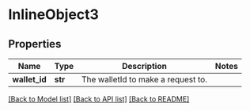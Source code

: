 # InlineObject3

## Properties
Name | Type | Description | Notes
------------ | ------------- | ------------- | -------------
**wallet_id** | **str** | The walletId to make a request to. | 

[[Back to Model list]](../README.md#documentation-for-models) [[Back to API list]](../README.md#documentation-for-api-endpoints) [[Back to README]](../README.md)


